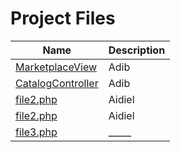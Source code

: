 # Project Files

| Name           | Description                     |
|----------------|---------------------------------|
| [MarketplaceView](resources/views/marketplace) | Adib         |
| [CatalogController](app/Http/Controllers/CatalogController.php) | Adib        |
| [file2.php](app\Http\Controllers\ParcelController.php) | Aidiel        |
| [file2.php](app\Http\Controllers\LaundryController.php) | Aidiel        |
| [file3.php](src/file3.php) | _____         |
